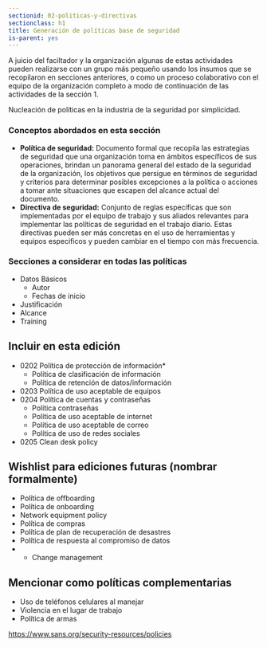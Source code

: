 ```yaml
---
sectionid: 02-politicas-y-directivas
sectionclass: h1
title: Generación de políticas base de seguridad
is-parent: yes
---
```

A juicio del faciltador y la organización algunas de estas actividades pueden realizarse con un grupo más pequeño usando los insumos que se recopilaron en secciones anteriores, o como un proceso colaborativo con el equipo de la organización completo a modo de continuación de las actividades de la sección 1.

Nucleación de políticas en la industria de la seguridad por simplicidad.

### Conceptos abordados en esta sección
* **Política de seguridad:** Documento formal que recopila las estrategias de seguridad que una organización toma en ámbitos específicos de sus operaciones, brindan un panorama general del estado de la seguridad de la organización, los objetivos que persigue en términos de seguridad y criterios para determinar posibles excepciones a la política o acciones a tomar ante situaciones que escapen del alcance actual del documento.
* **Directiva de seguridad:** Conjunto de reglas específicas que son implementadas por el equipo de trabajo y sus aliados relevantes para implementar las políticas de seguridad en el trabajo diario. Estas directivas pueden ser más concretas en el uso de herramientas y equipos específicos y pueden cambiar en el tiempo con más frecuencia.

### Secciones a considerar en todas las políticas

* Datos Básicos
  * Autor
  * Fechas de inicio
* Justificación
* Alcance
* Training

## Incluir en esta edición
* 0202 Política de protección de información*
  * Política de clasificación de información
  * Política de retención de datos/información
* 0203 Política de uso aceptable de equipos
* 0204 Política de cuentas y contraseñas
  * Política contraseñas
  * Política de uso aceptable de internet
  * Política de uso aceptable de correo
  * Política de uso de redes sociales
* 0205 Clean desk policy

## Wishlist para ediciones futuras (nombrar formalmente)
* Política de offboarding
* Política de onboarding
* Network equipment policy
* Política de compras
* Política de plan de recuperación de desastres
* Política de respuesta al compromiso de datos
* * Change management

## Mencionar como políticas complementarias
* Uso de teléfonos celulares al manejar
* Violencia en el lugar de trabajo
* Política de armas



https://www.sans.org/security-resources/policies
